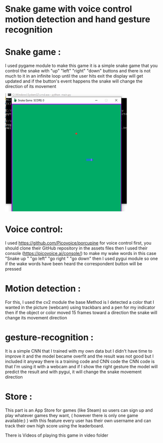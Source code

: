 # Snake game with voice control motion detection and hand gesture recognition
 
# Snake game : 
I used pygame module to make this game it is a simple snake game that you control the snake with "up" "left" "right" "down" buttons and there is not much to it 
in an infinite loop until the user hits exit the display will get updated and if the button's event happens the snake will change the direction of its movement 

<img src="Pic/Snake.png" width="400" class="center" />

# Voice control: 
I used https://github.com/Picovoice/porcupine for voice control 
first, you should clone their GitHub repository in the assets files then I used their console (https://picovoice.ai/console/) to make my wake words in this case "Snake up " "go left" "go right " "go down" then I used pygui module so one if the wake words have been heard the correspondent button will be pressed 

# Motion detection : 
For this, I used the cv2 module 
the base Method is I detected a color that I wanted in the picture (webcam) using trackbars and a pen for my indicator then if the object or color moved 15 frames toward a direction the snake will change its movement direction
# gesture-recognition : 
It is a simple CNN that I trained with my own data but I didn't have time to improve it and the model became overfit and the result was not good but I included it anyway 
there is a training code and CNN code the CNN code is that I'm using it with a webcam and if I show the right gesture the model will predict the result and with pygui, it will change the snake movement direction
# Store :  
This part is an App Store for games (like Steam) so users can sign up and play whatever games they want, ( however there is only one game available:) ) with this feature every user has their own username and can track their own high score using the leaderboard. 

There is Videos of playing this game in video folder
